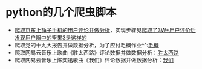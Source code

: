 # python的几个爬虫脚本

- [爬取京东上锤子手机的用户评论并做分析](./ChuiZi)，实现步骤见[爬取了3W+用户评价后发现用户眼中的坚果3是这样的](https://ai-exception.com/2018/04/27/%E7%88%AC%E5%8F%96%E4%BA%863W+%E7%94%A8%E6%88%B7%E8%AF%84%E4%BB%B7%E5%90%8E%E5%8F%91%E7%8E%B0%E7%94%A8%E6%88%B7%E7%9C%BC%E4%B8%AD%E7%9A%84%E5%9D%9A%E6%9E%9C3%E6%98%AF%E8%BF%99%E6%A0%B7%E7%9A%84/)
- 爬取党的十九大报告并做数据分析，为了应付毛概作业^^:[毛概](./MaoGai)
- 爬取网易云音乐上歌曲《胜太西路》评论数据并做数据分析：[胜太西路](./ShengTaiXi)
- 爬取网易云音乐上陈奕迅歌曲《我们》评论数据并做数据分析：[我们](./WoMen)

